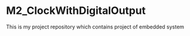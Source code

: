 # M2_ClockWithDigitalOutput
This is my project repository which contains project of embedded system
